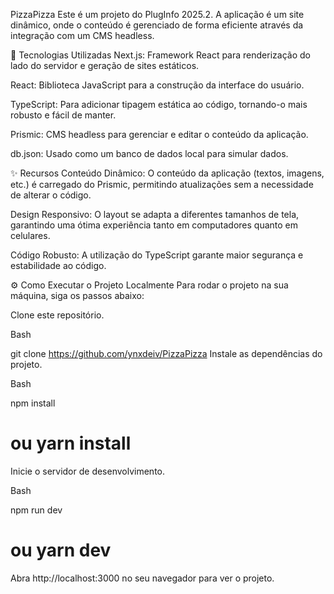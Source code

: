 
PizzaPizza
Este é um projeto do PlugInfo 2025.2. 
A aplicação é um site dinâmico, onde o conteúdo é gerenciado de forma eficiente através da integração com um CMS headless.

🚀 Tecnologias Utilizadas
Next.js: Framework React para renderização do lado do servidor e geração de sites estáticos.

React: Biblioteca JavaScript para a construção da interface do usuário.

TypeScript: Para adicionar tipagem estática ao código, tornando-o mais robusto e fácil de manter.

Prismic: CMS headless para gerenciar e editar o conteúdo da aplicação.

db.json: Usado como um banco de dados local para simular dados.

✨ Recursos
Conteúdo Dinâmico: O conteúdo da aplicação (textos, imagens, etc.) é carregado do Prismic, permitindo atualizações sem a necessidade de alterar o código.

Design Responsivo: O layout se adapta a diferentes tamanhos de tela, garantindo uma ótima experiência tanto em computadores quanto em celulares.

Código Robusto: A utilização do TypeScript garante maior segurança e estabilidade ao código.

⚙️ Como Executar o Projeto Localmente
Para rodar o projeto na sua máquina, siga os passos abaixo:

Clone este repositório.

Bash

git clone https://github.com/ynxdeiv/PizzaPizza
Instale as dependências do projeto.

Bash

npm install
# ou yarn install
Inicie o servidor de desenvolvimento.

Bash

npm run dev
# ou yarn dev
Abra http://localhost:3000 no seu navegador para ver o projeto.
